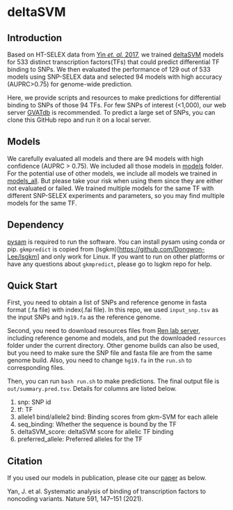 # deltaSVM

## Introduction
Based on HT-SELEX data from [Yin *et. al.* 2017](https://www.ncbi.nlm.nih.gov/pubmed/28473536), we trained [deltaSVM](https://www.nature.com/articles/ng.3331) models for 533 distinct transcription factors(TFs) that could predict differential TF binding to SNPs. We then evaluated the performance of 129 out of 533 models using SNP-SELEX data and selected 94 models with high accuracy (AUPRC>0.75) for genome-wide prediction.

Here, we provide scripts and resources to make predictions for differential binding to SNPs of those 94 TFs. For few SNPs of interest (<1,000), our web server [GVATdb](http://renlab.sdsc.edu/GVATdb/) is recommended. To predict a large set of SNPs, you can clone this GitHub repo and run it on a local server.

## Models
We carefully evaluated all models and there are 94 models with high confidence (AUPRC > 0.75). We included all those models in [models](models/) folder. For the potential use of other models, we include all models we trained in [models_all](http://renlab.sdsc.edu/yunjiang/deltaSVM/models_all). But please take your risk when using them since they are either not evaluated or failed. We trained multiple models for the same TF with different SNP-SELEX experiments and parameters, so you may find multiple models for the same TF. 

## Dependency
[pysam](https://pysam.readthedocs.io/en/latest/api.html) is required to run the software. You can install pysam using conda or pip. `gkmpredict` is copied from (lsgkm)[https://github.com/Dongwon-Lee/lsgkm] and only work for Linux. If you want to run on other platforms or have any questions about `gkmpredict`, please go to lsgkm repo for help.

## Quick Start
First, you need to obtain a list of SNPs and reference genome in fasta format (.fa file) with index(.fai file). In this repo, we used `input_snp.tsv` as the input SNPs and `hg19.fa` as the reference genome. 

Second, you need to download resources files from [Ren lab server](http://renlab.sdsc.edu/yunjiang/deltaSVM), including reference genome and models, and put the downloaded `resources` folder under the current directory. Other genome builds can also be used, but you need to make sure the SNP file and fasta file are from the same genome build. Also, you need to change `hg19.fa` in the `run.sh` to corresponding files.

Then, you can run `bash run.sh` to make predictions. The final output file is `out/summary.pred.tsv`. Details for columns are listed below.

1. snp: SNP id
2. tf: TF 
3. allele1 bind/allele2 bind: Binding scores from gkm-SVM for each allele
4. seq_binding: Whether the sequence is bound by the TF 
5. deltaSVM_score: deltaSVM score for allelic TF binding  
6. preferred_allele: Preferred alleles for the TF

## Citation 
If you used our models in publication, please cite our [paper]( https://www.nature.com/articles/s41586-021-03211-0) as below.

Yan, J. et al. Systematic analysis of binding of transcription factors to noncoding variants. Nature 591, 147–151 (2021).
  


